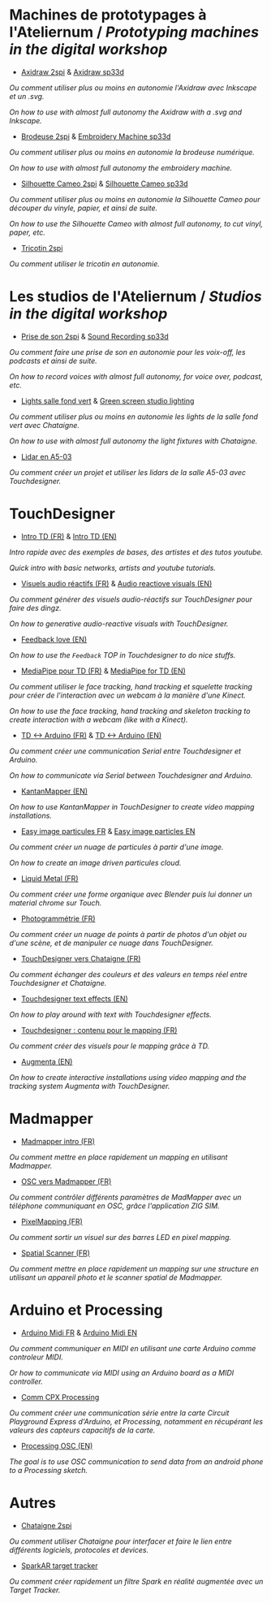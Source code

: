 # Machines de prototypages à l'Ateliernum / *Prototyping machines in the digital workshop*

- [Axidraw 2spi](https://github.com/LucieMrc/Axidraw_2spi) & [Axidraw sp33d](https://github.com/LucieMrc/Axidraw_sp33d)

*Ou comment utiliser plus ou moins en autonomie l'Axidraw avec Inkscape et un .svg.*

*On how to use with almost full autonomy the Axidraw with a .svg and Inkscape.*

- [Brodeuse 2spi](https://github.com/LucieMrc/BrodeuseNum_2spi) & [Embroidery Machine sp33d](https://github.com/LucieMrc/EmbroideryMachine_sp33d)

*Ou comment utiliser plus ou moins en autonomie la brodeuse numérique.*

*On how to use with almost full autonomy the embroidery machine.*

- [Silhouette Cameo 2spi](https://github.com/LucieMrc/SilhouetteCameo_2spi) & [Silhouette Cameo sp33d](https://github.com/LucieMrc/SilhouetteCameo_sp33d)

*Ou comment utiliser plus ou moins en autonomie la Silhouette Cameo pour découper du vinyle, papier, et ainsi de suite.*

*On how to use the Silhouette Cameo with almost full autonomy, to cut vinyl, paper, etc.*

- [Tricotin 2spi](https://github.com/LucieMrc/SalleFondVert_Controller)

*Ou comment utiliser le tricotin en autonomie.*

# Les studios de l'Ateliernum / *Studios in the digital workshop*

- [Prise de son 2spi](https://github.com/LucieMrc/Prise2son_2spi) & [Sound Recording sp33d](https://github.com/LucieMrc/SoundRecording_sp33d)

*Ou comment faire une prise de son en autonomie pour les voix-off, les podcasts et ainsi de suite.*

*On how to record voices with almost full autonomy, for voice over, podcast, etc.*

- [Lights salle fond vert](https://github.com/LucieMrc/SalleFondVert_Controller) & [Green screen studio lighting](https://github.com/LucieMrc/GreenScreenStudio)

*Ou comment utiliser plus ou moins en autonomie les lights de la salle fond vert avec Chataigne.*

*On how to use with almost full autonomy the light fixtures with Chataigne.*

- [Lidar en A5-03](https://github.com/LucieMrc/TD_lidar_A503)

*Ou comment créer un projet et utiliser les lidars de la salle A5-03 avec Touchdesigner.*

# TouchDesigner
- [Intro TD (FR)](https://github.com/LucieMrc/IntroTD_FR) & [Intro TD (EN)](https://github.com/LucieMrc/IntroTD_Stereolux) 

*Intro rapide avec des exemples de bases, des artistes et des tutos youtube.*

*Quick intro with basic networks, artists and youtube tutorials.*

- [Visuels audio réactifs (FR)](https://github.com/LucieMrc/TD_audioreact_love) & [Audio reactiove visuals (EN)](https://github.com/LucieMrc/TD_audioreact_love_EN)

*Ou comment générer des visuels audio-réactifs sur TouchDesigner pour faire des dingz.*

*On how to generative audio-reactive visuals with TouchDesigner.*

- [Feedback love (EN)](https://github.com/LucieMrc/TD_feedback_love_EN)

*On how to use the `Feedback` TOP in Touchdesigner to do nice stuffs.*

- [MediaPipe pour TD (FR)](https://github.com/LucieMrc/MediaPipe_TD_FR) & [MediaPipe for TD (EN)](https://github.com/LucieMrc/MediaPipe_TD_EN)

*Ou comment utiliser le face tracking, hand tracking et squelette tracking pour créer de l'interaction avec un webcam à la manière d'une Kinect.*

*On how to use the face tracking, hand tracking and skeleton tracking to create interaction with a webcam (like with a Kinect).*

- [TD <-> Arduino (FR)](https://github.com/LucieMrc/TD_Arduino_FR) & [TD <-> Arduino (EN)](https://github.com/LucieMrc/TD_Arduino_EN)

*Ou comment créer une communication Serial entre Touchdesigner et Arduino.*

*On how to communicate via Serial between Touchdesigner and Arduino.*

- [KantanMapper (EN)](https://github.com/LucieMrc/TD_KantanMapper)

*On how to use KantanMapper in TouchDesigner to create video mapping installations.*

- [Easy image particules FR](https://github.com/LucieMrc/Easy_Particules_TD?tab=readme-ov-file#easy-particules-dans-touchdesigner-fr) & [Easy image particles EN](https://github.com/LucieMrc/Easy_Particules_TD?tab=readme-ov-file#easy-particules-in-touchdesigner-en)

*Ou comment créer un nuage de particules à partir d'une image.*

*On how to create an image driven particules cloud.*

- [Liquid Metal (FR)](https://github.com/LucieMrc/Liquid_Metal_Aesthetic)

*Ou comment créer une forme organique avec Blender puis lui donner un material chrome sur Touch.*

- [Photogrammétrie (FR)](https://github.com/LucieMrc/Photogrammetrie)

*Ou comment créer un nuage de points à partir de photos d'un objet ou d'une scène, et de manipuler ce nuage dans TouchDesigner.*

- [TouchDesigner vers Chataigne (FR)](https://github.com/LucieMrc/TouchDesigner_Chataigne)

*Ou comment échanger des couleurs et des valeurs en temps réel entre Touchdesigner et Chataigne.*

- [Touchdesigner text effects (EN)](https://github.com/LucieMrc/TD_textEffects)

*On how to play around with text with Touchdesigner effects.*

- [Touchdesigner : contenu pour le mapping (FR)](https://github.com/LucieMrc/TD_Contenu-pour-le-mapping)

*Ou comment créer des visuels pour le mapping grâce à TD.*

- [Augmenta (EN)](https://github.com/LucieMrc/TD_Augmenta)

*On how to create interactive installations using video mapping and the tracking system Augmenta with TouchDesigner.*

<!-- - [TD snippets](https://github.com/LucieMrc/TD_textEffects)

*Useful bits of code* -->

# Madmapper
- [Madmapper intro (FR)](https://github.com/LucieMrc/Madmapper_2spi)

*Ou comment mettre en place rapidement un mapping en utilisant Madmapper.*

- [OSC vers Madmapper (FR)](https://github.com/LucieMrc/MadMapper_OSC)

*Ou comment contrôler différents paramètres de MadMapper avec un téléphone communiquant en OSC, grâce l'application ZIG SIM.*

- [PixelMapping (FR)](https://github.com/LucieMrc/Madmapper_PixelMapping)

*Ou comment sortir un visuel sur des barres LED en pixel mapping.*

- [Spatial Scanner (FR)](https://github.com/LucieMrc/MadMapper_SpatialScanner)

*Ou comment mettre en place rapidement un mapping sur une structure en utilisant un appareil photo et le scanner spatial de Madmapper.*

# Arduino et Processing
- [Arduino Midi FR](https://github.com/LucieMrc/Arduino_MIDI_USB_FR) & [Arduino Midi EN](https://github.com/LucieMrc/Arduino_MIDI_USB_EN)

*Ou comment communiquer en MIDI en utilisant une carte Arduino comme controleur MIDI.*

*Or how to communicate via MIDI using an Arduino board as a MIDI controller.*

- [Comm CPX Processing](https://github.com/LucieMrc/Communication_CCPX_Processing)

*Ou comment créer une communication série entre la carte Circuit Playground Express d'Arduino, et Processing, notamment en récupérant les valeurs des capteurs capacitifs de la carte.*

- [Processing OSC (EN)](https://github.com/LucieMrc/Processing_Android_OSC)

*The goal is to use OSC communication to send data from an android phone to a Processing sketch.*

# Autres
- [Chataigne 2spi](https://github.com/LucieMrc/Chataigne_2spi)

*Ou comment utiliser Chataigne pour interfacer et faire le lien entre différents logiciels, protocoles et devices.*

- [SparkAR target tracker](https://github.com/LucieMrc/Spark_TargetTracker_2spi)

*Ou comment créer rapidement un filtre Spark en réalité augmentée avec un Target Tracker.*
